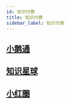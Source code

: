 ```yaml
---
id: 知识付费
title: 知识付费
sidebar_label: 知识付费
---
```

## [小鹅通](https://www.xiaoe-tech.com/)

## [知识星球](https://www.zsxq.com/)

## [小红圈](https://www.red-ring.cn/)




